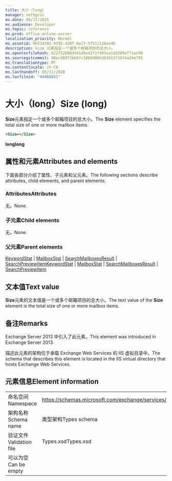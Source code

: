 ```yaml
---
title: 大小（long）
manager: sethgros
ms.date: 09/17/2015
ms.audience: Developer
ms.topic: reference
ms.prod: office-online-server
localization_priority: Normal
ms.assetid: 96514301-9195-420f-ba17-5f512116ee46
description: Size 元素指定一个或多个邮箱项目的总大小。
ms.openlocfilehash: 622752688dd41d6e42f1f405ea1dd389eff1ee98
ms.sourcegitcommit: 88ec988f2bb67c1866d06b361615f3674a24e795
ms.translationtype: MT
ms.contentlocale: zh-CN
ms.lasthandoff: 05/31/2020
ms.locfileid: "44468031"
---
```

# <a name="size-long"></a><span data-ttu-id="29edf-103">大小（long）</span><span class="sxs-lookup"><span data-stu-id="29edf-103">Size (long)</span></span>

<span data-ttu-id="29edf-104">**Size**元素指定一个或多个邮箱项目的总大小。</span><span class="sxs-lookup"><span data-stu-id="29edf-104">The **Size** element specifies the total size of one or more mailbox items.</span></span> 
  
```XML
<Size></Size>
```

 <span data-ttu-id="29edf-105">**long**</span><span class="sxs-lookup"><span data-stu-id="29edf-105">**long**</span></span>
## <a name="attributes-and-elements"></a><span data-ttu-id="29edf-106">属性和元素</span><span class="sxs-lookup"><span data-stu-id="29edf-106">Attributes and elements</span></span>

<span data-ttu-id="29edf-107">下面各部分介绍了属性、子元素和父元素。</span><span class="sxs-lookup"><span data-stu-id="29edf-107">The following sections describe attributes, child elements, and parent elements.</span></span>
  
### <a name="attributes"></a><span data-ttu-id="29edf-108">Attributes</span><span class="sxs-lookup"><span data-stu-id="29edf-108">Attributes</span></span>

<span data-ttu-id="29edf-109">无。</span><span class="sxs-lookup"><span data-stu-id="29edf-109">None.</span></span>
  
### <a name="child-elements"></a><span data-ttu-id="29edf-110">子元素</span><span class="sxs-lookup"><span data-stu-id="29edf-110">Child elements</span></span>

<span data-ttu-id="29edf-111">无。</span><span class="sxs-lookup"><span data-stu-id="29edf-111">None.</span></span>
  
### <a name="parent-elements"></a><span data-ttu-id="29edf-112">父元素</span><span class="sxs-lookup"><span data-stu-id="29edf-112">Parent elements</span></span>

<span data-ttu-id="29edf-113">[KeywordStat](keywordstat.md)  | [MailboxStat](mailboxstat.md)  | [SearchMailboxesResult](searchmailboxesresult.md)  | [SearchPreviewItem](searchpreviewitem.md)</span><span class="sxs-lookup"><span data-stu-id="29edf-113">[KeywordStat](keywordstat.md) | [MailboxStat](mailboxstat.md) | [SearchMailboxesResult](searchmailboxesresult.md) | [SearchPreviewItem](searchpreviewitem.md)</span></span>
  
## <a name="text-value"></a><span data-ttu-id="29edf-114">文本值</span><span class="sxs-lookup"><span data-stu-id="29edf-114">Text value</span></span>

<span data-ttu-id="29edf-115">**Size**元素的文本值是一个或多个邮箱项目的总大小。</span><span class="sxs-lookup"><span data-stu-id="29edf-115">The text value of the **Size** element is the total size of one or more mailbox items.</span></span> 
  
## <a name="remarks"></a><span data-ttu-id="29edf-116">备注</span><span class="sxs-lookup"><span data-stu-id="29edf-116">Remarks</span></span>

<span data-ttu-id="29edf-117">Exchange Server 2013 中引入了此元素。</span><span class="sxs-lookup"><span data-stu-id="29edf-117">This element was introduced in Exchange Server 2013.</span></span>
  
<span data-ttu-id="29edf-118">描述此元素的架构位于承载 Exchange Web Services 的 IIS 虚拟目录中。</span><span class="sxs-lookup"><span data-stu-id="29edf-118">The schema that describes this element is located in the IIS virtual directory that hosts Exchange Web Services.</span></span>
  
## <a name="element-information"></a><span data-ttu-id="29edf-119">元素信息</span><span class="sxs-lookup"><span data-stu-id="29edf-119">Element information</span></span>

|||
|:-----|:-----|
|<span data-ttu-id="29edf-120">命名空间</span><span class="sxs-lookup"><span data-stu-id="29edf-120">Namespace</span></span>  <br/> |https://schemas.microsoft.com/exchange/services/2006/types  <br/> |
|<span data-ttu-id="29edf-121">架构名称</span><span class="sxs-lookup"><span data-stu-id="29edf-121">Schema name</span></span>  <br/> |<span data-ttu-id="29edf-122">类型架构</span><span class="sxs-lookup"><span data-stu-id="29edf-122">Types schema</span></span>  <br/> |
|<span data-ttu-id="29edf-123">验证文件</span><span class="sxs-lookup"><span data-stu-id="29edf-123">Validation file</span></span>  <br/> |<span data-ttu-id="29edf-124">Types.xsd</span><span class="sxs-lookup"><span data-stu-id="29edf-124">Types.xsd</span></span>  <br/> |
|<span data-ttu-id="29edf-125">可以为空</span><span class="sxs-lookup"><span data-stu-id="29edf-125">Can be empty</span></span>  <br/> ||
   

